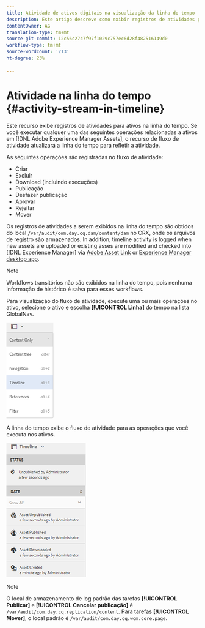 ```yaml
---
title: Atividade de ativos digitais na visualização da linha do tempo
description: Este artigo descreve como exibir registros de atividades para ativos na linha do tempo.
contentOwner: AG
translation-type: tm+mt
source-git-commit: 12c56c27c7f97f1029c757ec6d28f482516149d0
workflow-type: tm+mt
source-wordcount: '213'
ht-degree: 23%

---
```



# Atividade na linha do tempo {#activity-stream-in-timeline}

Este recurso exibe registros de atividades para ativos na linha do tempo. Se você executar qualquer uma das seguintes operações relacionadas a ativos em [!DNL Adobe Experience Manager Assets], o recurso de fluxo de atividade atualizará a linha do tempo para refletir a atividade.

As seguintes operações são registradas no fluxo de atividade:

* Criar
* Excluir
* Download (incluindo execuções)
* Publicação
* Desfazer publicação
* Aprovar
* Rejeitar
* Mover

Os registros de atividades a serem exibidos na linha do tempo são obtidos do local `/var/audit/com.day.cq.dam/content/dam` no CRX, onde os arquivos de registro são armazenados. In addition, timeline activity is logged when new assets are uploaded or existing asses are modified and checked into [!DNL Experience Manager] via [Adobe Asset Link](https://helpx.adobe.com/br/enterprise/using/manage-assets-using-adobe-asset-link.html) or [Experience Manager desktop app](https://experienceleague.adobe.com/docs/experience-manager-desktop-app/using/release-notes.html).

>[!NOTE]
>
>Workflows transitórios não são exibidos na linha do tempo, pois nenhuma informação de histórico é salva para esses workflows.

Para visualização do fluxo de atividade, execute uma ou mais operações no ativo, selecione o ativo e escolha **[!UICONTROL Linha]** do tempo na lista GlobalNav.

![linha do tempo 2](assets/timeline-2.png)

A linha do tempo exibe o fluxo de atividade para as operações que você executa nos ativos.

![atividade_stream](assets/activity_stream.png)

>[!NOTE]
>
>O local de armazenamento de log padrão das tarefas **[!UICONTROL Publicar]** e **[!UICONTROL Cancelar publicação]** é `/var/audit/com.day.cq.replication/content`. Para tarefas **[!UICONTROL Mover]**, o local padrão é `/var/audit/com.day.cq.wcm.core.page`.
